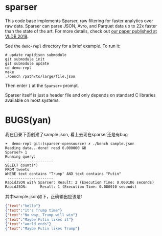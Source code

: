 # sparser

This code base implements Sparser, raw filtering for faster analytics over raw data. Sparser can parse JSON, Avro, and Parquet data up to 22x faster than the state of the art. For more details, check out [our paper published at VLDB 2018](http://www.vldb.org/pvldb/vol11/p1576-palkar.pdf).

See the `demo-repl` directory for a brief example. To run it:

    # update rapidjson submodule
    git submodule init
    git submodule update
    cd demo-repl
    make
    ./bench /path/to/large/file.json

Then enter `1` at the `Sparser>` prompt.

Sparser itself is just a header file and only depends on standard C libraries available
on most systems.

# BUGS(yan)

我在目录下面创建了sample.json, 看上去现在sparser还是有bug

```
➜  demo-repl git:(sparser-opensource) ✗ ./bench sample.json
Reading data...done! read 0.000000 GB
Sparser> 1
Running query:
 ---------------------
SELECT count(*)
FROM tweets
WHERE text contains "Trump" AND text contains "Putin"
 ---------------------
RapidJSON with Sparser:	Result: 2 (Execution Time: 0.000106 seconds)
RapidJSON:		Result: 1 (Execution Time: 0.000010 seconds)
```

其中sample.json如下，正确输出应该是1

```json
{"text":"hello"}
{"text":"it's Trump time"}
{"text":"No way, Trump will win"}
{"text":"Maybe Putin likes it"}
{"text":"world ends"}
{"text":"Maybe Putin likes Trump"}

```
